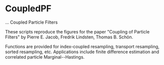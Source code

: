 # CoupledPF
... Coupled Particle Filters

These scripts reproduce the figures for the paper "Coupling of Particle Filters" by Pierre E. Jacob, Fredrik Lindsten, Thomas B. Schön.

Functions are provided for index-coupled resampling, transport resampling, sorted resampling, etc. Applications include finite difference estimation
and correlated particle Marginal--Hastings.
